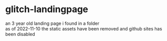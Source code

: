 # glitch-landingpage
an 3 year old landing page i found in a folder <br>
as of 2022-11-10 the static assets have been removed and github sites has been disabled
